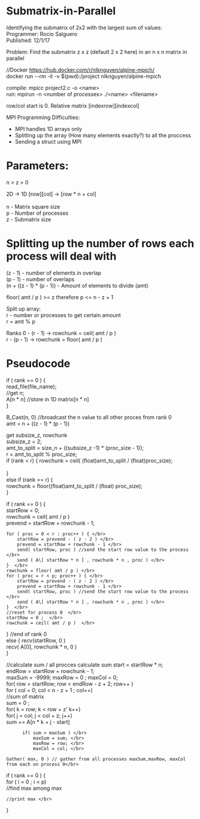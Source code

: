 # Submatrix-in-Parallel

Identifying the submatrix of 2x2 with the largest sum of values: </br>
Programmer: Rocio Salguero </br>
Published: 12/1/17 </br>

Problem: Find the submatrix z x z (default 2 x 2 here) in an n x n matrix in parallel </br>

//Docker https://hub.docker.com/r/nlknguyen/alpine-mpich/ </br>
docker run --rm -it -v $(pwd):/project nlknguyen/alpine-mpich </br>

compile: mpicc project2.c -o \<name\> </br>
run: mpirun -n \<number of processes\> ./\<name> \<filename\> </br>

row/col start is 0. Relative matrix [indexrow][indexcol] </br>

MPI Programming Difficulties: </br>
  - MPI handles 1D arrays only </br>
  - Splitting up the array (How many elements exactly?) to all the proccess </br>
  - Sending a struct using MPI </br>
  
# Parameters:  </br>
n > z > 0 </br>

2D -> 1D \[row]\[col] -> \[row * n + col] </br>
</br>
n - Matrix square size </br>
p - Number of processes </br>
z - Submatrix size  </br>

# Splitting up the number of rows each process will deal with </br>
(z - 1) - number of elements in overlap </br>
(p - 1) - number of overlaps </br>
(n + ((z - 1) * (p - 1)) - Amount of elements to divide (amt) </br>

floor( amt / p ) >= z therefore p <= n - z + 1 </br>

Split up array:  </br>
  r - number or processes to get certain amount </br>
  r = amt % p  </br>
  
  Ranks 0 - (r - 1) -> rowchunk = ceil( amt / p ) </br>
        r - (p - 1) -> rowchunk = floor( amt / p ) </br>
        
# Pseudocode
if ( rank == 0 ) { </br>
      read_file(file_name); </br>
      //get n; </br>
      A\[n * n] //store in 1D matrix\[n * n] </br>
} </br>

B_Cast(n, 0) //broadcast the n value to all other proces from rank 0 </br>
amt = n + ((z - 1) * (p - 1))  </br>

get subsize_z, rowchunk </br>
subsize_z = 2; </br>
amt_to_split = size_n + ((subsize_z -1) * (proc_size - 1)); </br>
r = amt_to_split % proc_size; </br>
if (rank < r) {
  rowchunk = ceil( (float)amt_to_split / (float)proc_size);  </br>      
} </br>
else if (rank >= r) { </br>
  rowchunk = floor((float)amt_to_split / (float) proc_size); </br>
} </br>
    
if ( rank == 0 )  { </br>
    startRow = 0; </br>
    rowchunk = ceil( amt / p ) </br>
    prevend = startRow + rowchunk - 1; </br>
    
    for ( proc = 0 < r : proc++ ) { </br>
        startRow = prevend - ( z - 2 ) </br>
        prevend = startRow + rowchunk - 1 </br>
        send( startRow, proc ) //send the start row value to the process </br>
        send ( A\[ startRow * n ] , rowchunk * n , proc ) </br>
    }  </br>
    rowchunk = floor( amt / p ) </br>
    for ( proc = r < p; proc++ ) { </br>
        startRow = prevend - ( z - 2 ) </br> 
        prevend = startRow + rowchunk - 1 </br>
        send( startRow, proc ) //send the start row value to the process </br>
        send ( A\[ startRow * n ] , rowchunk * n , proc ) </br>
    }  </br>
    //reset for process 0  </br> 
    startRow = 0 ;  </br>
    rowchunk = ceil( amt / p )  </br>
} //end of rank 0    </br>
else {
    recv(startRow, 0 ) </br>
    recv( A\[0], rowchunk * n, 0 ) </br> 
}

//calculate sum / all procces calculate sum 
  start = startRow * n; </br>
  endRow = startRow + rowchunk - 1; </br>
  maxSum = -9999; maxRow = 0 ; maxCol = 0; </br>
  for( row = startRow; row < endRow - z + 2; row++ ) </br>
    for ( col = 0; col < n - z + 1 ; col++) </br>
          //sum of matrix </br>
          sum = 0 ; </br>
          for( k = row; k < row + z' k++) </br>
              for( j = col; j < col + z; j++) </br>
                  sum += A\[n * k + j - start] </br>
          
          if( sum > maxSum ) </br>
              maxSum = sum; </br>
              maxRow = row; </br> 
              maxCol = col; </br> 
              
    Gather( max, 0 ) // gather from all processes maxSum,maxRow, maxCol from each on process 0</br>

if ( rank == 0 ) { </br>
    for ( i = 0 ; i < p) </br>
        //find max among max </br>
        
    //print max </br>
} </br>
   
